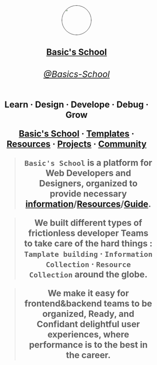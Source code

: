 
<p align="center" >
  <a href="https://github.com/Basics-School">
    <img style="border: 1px solid; border-radius:50%" src="https://avatars.githubusercontent.com/u/101929635?s=400&u=e6da468926b622cd51fb9b4b225e0dd42286ff72&v=4" height="96">
    <h1 align="center">
        Basic's School
    <h6 align="center">
        @Basics-School
    </h6>
  </a>
</p>
<p align="center">
  Learn · Design · Develope · Debug · Grow
  </p>
  <p align="center">
  <a href="https://github.com/Basics-School"><strong>Basic's School</strong></a> ·
  <a href=""><strong>Templates</strong></a> ·
  <a href=""><strong>Resources</strong></a> ·
  <a href=""><strong>Projects</strong></a> ·
  <a href="https://discord.gg/mtpzKrQBuf"><strong>Community</strong></a>
</p>



> `Basic's School` is a platform for **Web Developers and Designers**, organized
> to provide necessary **[information]()/[Resources]()/[Guide]().**

> We built different types of **frictionless developer Teams** to take care of
> the hard things : <br/> `Tamplate building` · `Information Collection` ·
> `Resource Collection` around the globe.

> We make it easy for frontend&backend teams to be **organized, Ready, and
> Confidant** delightful user experiences, where performance is to the best in
> the career.

